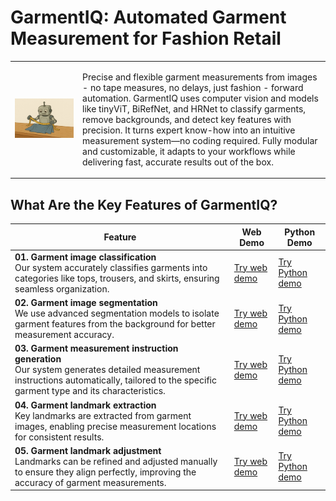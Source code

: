# GarmentIQ: Automated Garment Measurement for Fashion Retail

<table>
  <tr>
    <td>
      <img src="https://raw.githubusercontent.com/lygitdata/GarmentIQ/refs/heads/gh-pages/asset/img/bg.jpg" alt="GarmentIQ Background Image" />
    </td>
    <td>
      <p>
        Precise and flexible garment measurements from images - no tape measures, no delays, just fashion - forward automation. GarmentIQ uses computer vision and models like tinyViT, BiRefNet, and HRNet to classify garments, remove backgrounds, and detect key features with precision. It turns expert know-how into an intuitive measurement system—no coding required. Fully modular and customizable, it adapts to your workflows while delivering fast, accurate results out of the box.
      </p>
    </td>
  </tr>
</table>

## What Are the Key Features of GarmentIQ?

| Feature | Web Demo | Python Demo |
|---------|----------|-------------|
| **01. Garment image classification**<br/>Our system accurately classifies garments into categories like tops, trousers, and skirts, ensuring seamless organization. | [Try web demo](#) | [Try Python demo](#) |
| **02. Garment image segmentation**<br/>We use advanced segmentation models to isolate garment features from the background for better measurement accuracy. | [Try web demo](#) | [Try Python demo](#) |
| **03. Garment measurement instruction generation**<br/>Our system generates detailed measurement instructions automatically, tailored to the specific garment type and its characteristics. | [Try web demo](#) | [Try Python demo](#) |
| **04. Garment landmark extraction**<br/>Key landmarks are extracted from garment images, enabling precise measurement locations for consistent results. | [Try web demo](#) | [Try Python demo](#) |
| **05. Garment landmark adjustment**<br/>Landmarks can be refined and adjusted manually to ensure they align perfectly, improving the accuracy of garment measurements. | [Try web demo](#) | [Try Python demo](#) |

